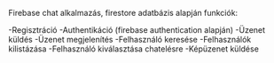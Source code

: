 Firebase chat alkalmazás, firestore adatbázis alapján
funkciók:

-Regisztráció
-Authentikáció (firebase authentication alapján)
-Üzenet küldés
-Üzenet megjelenítés
-Felhasználó keresése 
-Felhasználók kilistázása
-Felhasználó kiválasztása chatelésre
-Képüzenet küldése

